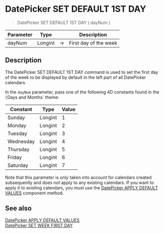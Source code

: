 # DatePicker SET DEFAULT 1ST DAY

> DatePicker SET DEFAULT 1ST DAY ( dayNum )

| Parameter | Type |     | Description |
| --- | --- | --- | --- |
| dayNum | Longint | → | First day of the week |

## Description

The DatePicker SET DEFAULT 1ST DAY command is used to set the first day of the week to be displayed by default in the left part of all DatePicker calendars.

In the `dayNum` parameter, pass one of the following 4D constants found in the `[`Days and Months` theme:

| Constant | Type | Value |
| --- | --- | --- |
| Sunday | Longint | 1   |
| Monday | Longint | 2   |
| Tuesday | Longint | 3   |
| Wednesday | Longint | 4   |
| Thursday | Longint | 5   |
| Friday | Longint | 6   |
| Saturday | Longint | 7   |
Note that this parameter is only taken into account for calendars created subsequently and does not apply to any existing calendars. If you want to apply it to existing calendars, you must use the [DatePicker APPLY DEFAULT VALUES](DatePicker%20APPLY%20DEFAULT%20VALUES.md) component method.

## See also

[DatePicker APPLY DEFAULT VALUES](DatePicker%20APPLY%20DEFAULT%20VALUES.md)  
[DatePicker SET WEEK FIRST DAY](DatePicker%20SET%20WEEK%20FIRST%20DAY.md)
